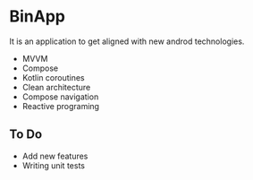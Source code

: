 # BinApp
It is an application to get aligned with new androd technologies.

  - MVVM
  - Compose
  - Kotlin coroutines
  - Clean architecture
  - Compose navigation
  - Reactive programing 
  
## To Do
  - Add new features
  - Writing unit tests
  

